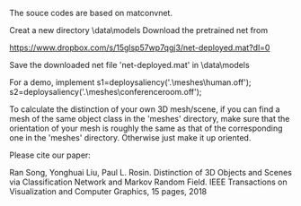 The souce codes are based on matconvnet.

Creat a new directory \data\models
Download the pretrained net from 

https://www.dropbox.com/s/15glsp57wp7qgj3/net-deployed.mat?dl=0

Save the downloaded net file 'net-deployed.mat' in \data\models

For a demo, implement 
s1=deploysaliency('.\meshes\human.off');
s2=deploysaliency('.\meshes\conferenceroom.off');

To calculate the distinction of your own 3D mesh/scene, if you can find a mesh of the same object class in the 'meshes' directory, make sure that the orientation of your mesh is roughly the same as that of the corresponding one in the 'meshes' directory. Otherwise just make it up oriented.

Please cite our paper: 

Ran Song, Yonghuai Liu, Paul L. Rosin. Distinction of 3D Objects and Scenes via Classification Network and Markov Random Field. IEEE Transactions on Visualization and Computer Graphics, 15 pages, 2018
